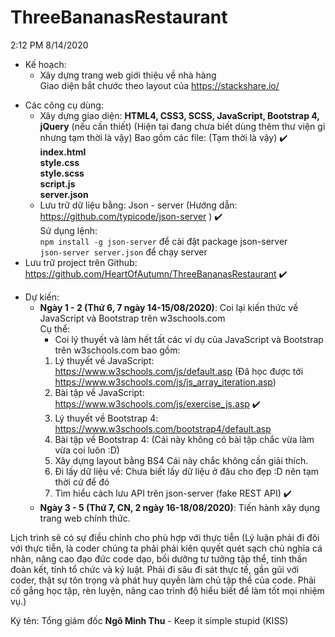 # ThreeBananasRestaurant
2:12 PM 8/14/2020
* Kế hoạch:
	+ Xây dựng trang web giới thiệu về nhà hàng
	<br />Giao diện bắt chước theo layout của https://stackshare.io/
+ Các công cụ dùng:
	- Xây dựng giao diện: **HTML4, CSS3, SCSS, JavaScript, Bootstrap 4, jQuery** (nếu cần thiết) (Hiện tại đang chưa biết dùng thêm thư viện gì nhưng tạm thời là vậy)
	Bao gồm các file:	(Tạm thời là vậy)	:heavy_check_mark:	<br/>
		**index.html**		<br/>
		**style.css**		<br/>
		**style.scss**		<br/>
		**script.js**		<br/>
		**server.json**		
	- Lưu trữ dữ liệu bằng: Json -  server (Hướng dẫn:	https://github.com/typicode/json-server	) :heavy_check_mark:	<br/> 
		Sử dụng lệnh:	<br/>
			`npm install -g json-server` để cài đặt package json-server		<br/>
			`json-server server.json` để chạy server
+ Lưu trữ project trên Github:		https://github.com/HeartOfAutumn/ThreeBananasRestaurant		:heavy_check_mark:
 
* Dự kiến:
	+ **Ngày 1 - 2 (Thứ 6, 7 ngày 14-15/08/2020)**: Coi lại kiến thức về JavaScript và Bootstrap trên w3schools.com		<br/>
	Cụ thể:
		- Coi lý thuyết và làm hết tất các ví dụ của JavaScript và Bootstrap trên w3schools.com bao gồm:
		1. Lý thuyết về JavaScript:	https://www.w3schools.com/js/default.asp	(Đã học được tới https://www.w3schools.com/js/js_array_iteration.asp)
		2. Bài tập về JavaScript:	https://www.w3schools.com/js/exercise_js.asp	:heavy_check_mark:
		3. Lý thuyết về Bootstrap 4:	https://www.w3schools.com/bootstrap4/default.asp
		4. Bài tập về Bootstrap 4:	(Cái này không có bài tập chắc vừa làm vừa coi luôn :D)
		5. Xây dựng layout bằng BS4	Cái này chắc không cần giải thích.
		6. Đi lấy dữ liệu về:		Chưa biết lấy dữ liệu ở đâu cho đẹp :D nên tạm thời cứ để đó
		7. Tìm hiểu cách lưu API trên json-server (fake REST API)	:heavy_check_mark:
	+ **Ngày 3 - 5 (Thứ 7, CN, 2 ngày 16-18/08/2020)**: Tiến hành xây dụng trang web chính thức.

Lịch trình sẽ có sự điều chỉnh cho phù hợp với thực tiễn (Lý luận phải đi đôi với thực tiễn, là coder chúng ta phải phải kiên quyết quét sạch chủ nghĩa cá nhân, 
nâng cao đạo đức code dạo, bồi dưỡng tư tưởng tập thể, tinh thần đoàn kết, tính tổ chức và kỷ luật. Phải đi sâu đi sát thực tế, gần gũi với coder, 
thật sự tôn trọng và phát huy quyền làm chủ tập thể của code. Phải cố gắng học tập, rèn luyện, nâng cao trình độ hiểu biết để làm tốt mọi nhiệm vụ.)

Ký tên: Tổng giám đốc **Ngô Minh Thu** - Keep it simple stupid (KISS)


	
